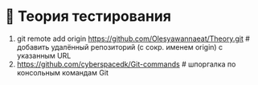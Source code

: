  # :blossom: Теория тестирования

1. git remote add origin https://github.com/Olesyawannaeat/Theory.git # добавить удалённый репозиторий (с сокр. именем origin) с указанным URL
2. https://github.com/cyberspacedk/Git-commands # шпоргалка по консольным командам Git
